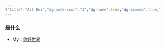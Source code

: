 ```yaml
---
{"title":"All Rui","dg-note-icon":"3","dg-home":true,"dg-pinned":true,"dg-publish":true,"permalink":"/output/obsidian/home/","pinned":true,"tags":["gardenEntry","gardenEntry"],"dgPassFrontmatter":true,"noteIcon":"3"}
---
```




### 是什么

- My：[你好世界](你好世界.md)


